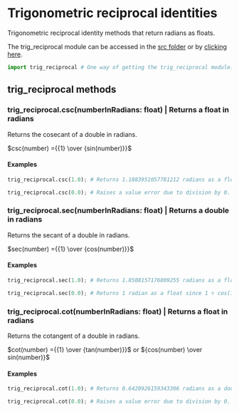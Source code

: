 # Trigonometric reciprocal identities

Trigonometric reciprocal identity methods that return radians as floats.

The trig_reciprocal module can be accessed in the [src folder](src) or by [clicking here](src/trig_reciprocal.py).

```Python
import trig_reciprocal # One way of getting the trig_reciprocal module.
```

<!-- markdownlint-disable MD024 -->

## trig_reciprocal methods

### trig_reciprocal.csc(numberInRadians: float) | Returns a float in radians

Returns the cosecant of a double in radians.

$csc(number) ={{1} \over {sin(number)}}$

#### Examples

```Python
trig_reciprocal.csc(1.0); # Returns 1.1883951057781212 radians as a float.
```

```Python
trig_reciprocal.csc(0.0); # Raises a value error due to division by 0.
```

### trig_reciprocal.sec(numberInRadians: float) | Returns a double in radians

Returns the secant of a double in radians.

$sec(number) ={{1} \over {cos(number)}}$

#### Examples

```Python
trig_reciprocal.sec(1.0); # Returns 1.8508157176809255 radians as a float.
```

```Python
trig_reciprocal.sec(0.0); # Returns 1 radian as a float since 1 ÷ cos(1) is 1 ÷ 1, which is 1.
```

### trig_reciprocal.cot(numberInRadians: float) | Returns a float in radians

Returns the cotangent of a double in radians.

$cot(number) ={{1} \over {tan(number)}}$ or ${cos(number) \over sin(number)}$

#### Examples

```Python
trig_reciprocal.cot(1.0); # Returns 0.6420926159343306 radians as a double.
```

```Python
trig_reciprocal.cot(0.0); # Raises a value error due to division by 0.
```
